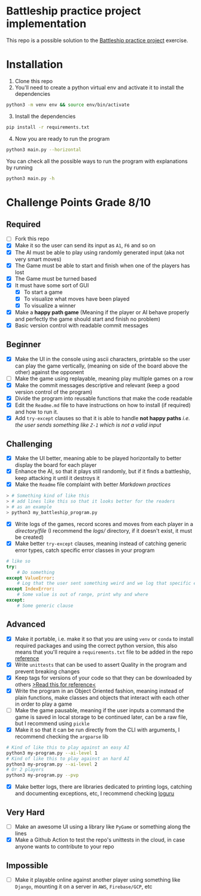 # Battleship practice project implementation

This repo is a possible solution to the [Battleship practice project](https://github.com/JOmarCuenca/battleship-practice-project) exercise.

# Installation

1. Clone this repo
2. You'll need to create a python virtual env and activate it to install the dependencies

```sh
python3 -m venv env && source env/bin/activate
```

3. Install the dependencies

```sh
pip install -r requirements.txt
```

4. Now you are ready to run the program

```sh
python3 main.py --horizontal
```

You can check all the possible ways to run the program with explanations by running

```sh
python3 main.py -h
```

# Challenge Points Grade 8/10

## Required

- [ ] Fork this repo
- [x] Make it so the user can send its input as `A1`, `F6` and so on
- [x] The AI must be able to play using randomly generated input (aka not very smart moves)
- [x] The Game must be able to start and finish when one of the players has lost
- [x] The Game must be turned based
- [x] It must have some sort of GUI 
  - [x] To start a game
  - [x] To visualize what moves have been played
  - [x] To visualize a winner
- [x] Make a **happy path game** (Meaning if the player or AI behave properly and perfectly the game should start and finish no problem)
- [x] Basic version control with readable commit messages

## Beginner

- [x] Make the UI in the console using ascii characters, printable so the user can play the game vertically, (meaning on side of the board above the other) against the opponent
- [ ] Make the game using replayable, meaning play multiple games on a row
- [x] Make the commit messages descriptive and relevant (keep a good version control of the program)
- [x] Divide the program into reusable functions that make the code readable
- [x] Edit the `Readme.md` file to have instructions on how to install (if required) and how to run it.
- [x] Add `try-except` clauses so that it is able to handle **not happy paths** *i.e. the user sends something like `Z-1` which is not a valid input*

## Challenging

- [x] Make the UI better, meaning able to be played horizontally to better display the board for each player
- [x] Enhance the AI, so that it plays still randomly, but if it finds a battleship, keep attacking it until it destroys it
- [x] Make the `Readme` file complaint with better *Markdown practices*
```bash
> # Something kind of like this
> # add lines like this so that it looks better for the readers
> # as an example
> python3 my_battleship_program.py
```
- [x] Write logs of the games, record scores and moves from each player in a *directory/file* (I recommend the *logs/* directory, if it doesn't exist, it must be created)
- [x] Make better `try-except` clauses, meaning instead of catching generic error types, catch specific error classes in your program
```python
# like so
try:
    # Do something
except ValueError:
    # Log that the user sent something weird and we log that specific error
except IndexError:
    # Some value is out of range, print why and where
except:
    # Some generic clause
```

## Advanced

- [x] Make it portable, i.e. make it so that you are using `venv` or `conda` to install required packages and using the correct python version, this also means that you'll require a `requirements.txt` file to be added in the repo [reference](https://docs.python.org/es/3/library/venv.html)
- [x] Write `unittests` that can be used to assert Quality in the program and prevent breaking changes
- [x] Keep tags for versions of your code so that they can be downloaded by others [>Read this for reference<](https://www.atlassian.com/es/git/tutorials/inspecting-a-repository/git-tag)
- [x] Write the program in an Object Oriented fashion, meaning instead of plain functions, make classes and objects that interact with each other in order to play a game
- [ ] Make the game pausable, meaning if the user inputs a command the game is saved in local storage to be continued later, can be a raw file, but I recommend using `pickle`
- [x] Make it so that it can be run directly from the CLI with arguments, I recommend checking the `argparse` lib
```bash
# Kind of like this to play against an easy AI
python3 my-program.py --ai-level 1
# Kind of like this to play against an hard AI
python3 my-program.py --ai-level 2
# Or 2 players
python3 my-program.py --pvp
```
- [x] Make better logs, there are libraries dedicated to printing logs, catching and documenting exceptions, etc, I recommend checking [loguru](https://github.com/Delgan/loguru)

## Very Hard

- [ ] Make an awesome UI using a library like `PyGame` or something along the lines
- [x] Make a Github Action to test the repo's unittests in the cloud, in case anyone wants to contribute to your repo

## Impossible
- [ ] Make it playable online against another player using something like `Django`, mounting it on a server in `AWS`, `Firebase/GCP`, etc